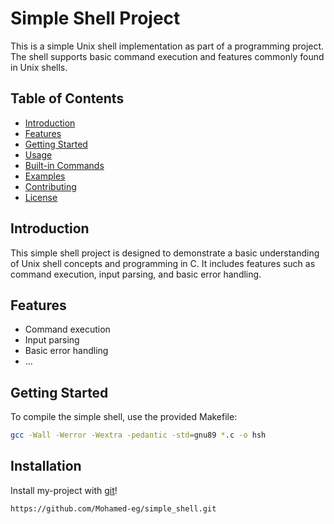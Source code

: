 # Simple Shell Project

This is a simple Unix shell implementation as part of a programming project. The shell supports basic command execution and features commonly found in Unix shells.

## Table of Contents

- [Introduction](#introduction)
- [Features](#features)
- [Getting Started](#getting-started)
- [Usage](#usage)
- [Built-in Commands](#built-in-commands)
- [Examples](#examples)
- [Contributing](#contributing)
- [License](#license)

## Introduction

This simple shell project is designed to demonstrate a basic understanding of Unix shell concepts and programming in C. It includes features such as command execution, input parsing, and basic error handling.

## Features

- Command execution
- Input parsing
- Basic error handling
- ...

## Getting Started

To compile the simple shell, use the provided Makefile:

```bash
gcc -Wall -Werror -Wextra -pedantic -std=gnu89 *.c -o hsh
```
## Installation

Install my-project with [git](https://img.shields.io/git/dt/:packageName)!


```bash
https://github.com/Mohamed-eg/simple_shell.git
```
